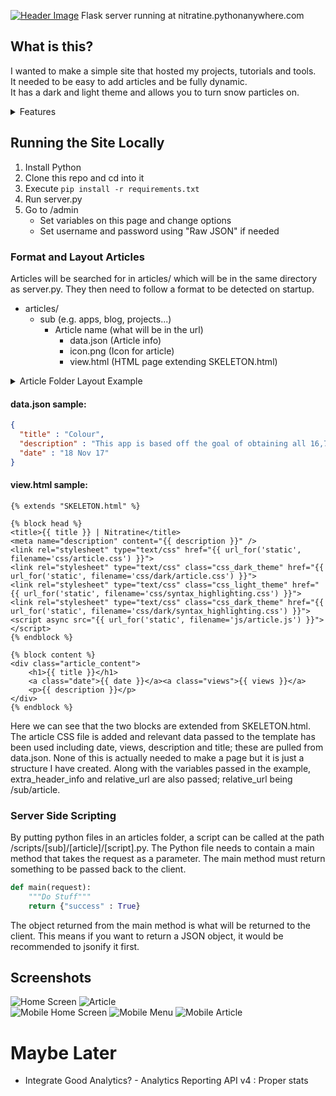 [![Header Image](https://i.imgur.com/I1bP0JU.png)](http://nitratine.pythonanywhere.com)
Flask server running at nitratine.pythonanywhere.com

## What is this?
I wanted to make a simple site that hosted my projects, tutorials and tools.<br>
It needed to be easy to add articles and be fully dynamic.<br>
It has a dark and light theme and allows you to turn snow particles on.

<details>
  <summary>Features</summary>
  <ul>
    <li>Easily add articles though a file explorer or administration panel</li>
    <li>Views are recorded for all articles</li>
    <li>Site split into five categories (the main ones I wanted)
    <li>Easily edit site settings anywhere
    <li>Pages displayed by popularity and date
    <li>Switch between light and dark themes
    <li>Option to switch snow on
    <li>Supports smaller screen sizes
    <li>Has a different menu for smaller devices
    <li>Run python code server side
    <li>Right sidebar that appears on wide enough devices with:
        <ul>
            <li>YouTube subscribe button</li>
            <li>6 most recent videos</li>
            <li>Github card of your profile</li>
            <li>Optional: 300x250 ad</li>
        </ul>
    </li>
  </ul>
</details>

## Running the Site Locally
1. Install Python
2. Clone this repo and cd into it
3. Execute ```pip install -r requirements.txt```
3. Run server.py
4. Go to /admin
    - Set variables on this page and change options
    - Set username and password using "Raw JSON" if needed

### Format and Layout Articles
Articles will be searched for in articles/ which will be in the same directory as server.py. They then need to follow a format to be detected on startup.
 - articles/
    - sub (e.g. apps, blog, projects...)
        - Article name (what will be in the url)
            - data.json (Article info)
            - icon.png (Icon for article)
            - view.html (HTML page extending SKELETON.html)

<details>
  <summary>Article Folder Layout Example</summary>
    <li>articles
        <ul>
            <li>apps
                <ul>
                    <li>colour
                        <ul>
                            <li>data.json</li>
                            <li>icon.png</li>
                            <li>view.html</li>
                        </ul>
                    </li>
                </ul>
        </li>
            <li>blog
                <ul>
                    <li>colour
                        <ul>
                            <li>data.json</li>
                            <li>icon.png</li>
                            <li>view.html</li>
                        </ul>
                    </li>
                </ul>
            </li>
            <li>projects</li>
            <li>tools
                <ul>
                    <li>colour
                        <ul>
                            <li>data.json</li>
                            <li>icon.png</li>
                            <li>view.html</li>
                        </ul>
                    </li>
                </ul>
            </li>
            <li>youtube</li>
        </ul>
    </li>
</details>

#### data.json sample:
```json
{
  "title" : "Colour",
  "description" : "This app is based off the goal of obtaining all 16,777,216 colours by randomly generating colours when taping the screen.",
  "date" : "18 Nov 17"
}
```

#### view.html sample:
```
{% extends "SKELETON.html" %}

{% block head %}
<title>{{ title }} | Nitratine</title>
<meta name="description" content="{{ description }}" />
<link rel="stylesheet" type="text/css" href="{{ url_for('static', filename='css/article.css') }}">
<link rel="stylesheet" type="text/css" class="css_dark_theme" href="{{ url_for('static', filename='css/dark/article.css') }}">
<link rel="stylesheet" type="text/css" class="css_light_theme" href="{{ url_for('static', filename='css/syntax_highlighting.css') }}">
<link rel="stylesheet" type="text/css" class="css_dark_theme" href="{{ url_for('static', filename='css/dark/syntax_highlighting.css') }}">
<script async src="{{ url_for('static', filename='js/article.js') }}"></script>
{% endblock %}

{% block content %}
<div class="article_content">
    <h1>{{ title }}</h1>
    <a class="date">{{ date }}</a><a class="views">{{ views }}</a>
    <p>{{ description }}</p>
</div>
{% endblock %}
```
Here we can see that the two blocks are extended from SKELETON.html. The article CSS file is added and relevant data passed to the template has been used including date, views, description and title; these are pulled from data.json.
None of this is actually needed to make a page but it is just a structure I have created. Along with the variables passed in the example, extra_header_info and relative_url are also passed; relative_url being /sub/article.

### Server Side Scripting
By putting python files in an articles folder, a script can be called at the path /scripts/[sub]/[article]/[script].py. The Python file needs to contain a main method that takes the request as a parameter. The main method must return something to be passed back to the client.
```python
def main(request):
    """Do Stuff"""
    return {"success" : True}
```
The object returned from the main method is what will be returned to the client. This means if you want to return a JSON object, it would be recommended to jsonify it first.

## Screenshots
![Home Screen](https://i.imgur.com/WGHWSqjl.png)
![Article](https://i.imgur.com/spgdKTll.png)<br>
![Mobile Home Screen](https://i.imgur.com/rtgvXTCl.png)
![Mobile Menu](https://i.imgur.com/KMityGll.png)
![Mobile Article](https://i.imgur.com/OdPrsYGl.png)

# Maybe Later
- Integrate Good Analytics? - Analytics Reporting API v4 : Proper stats